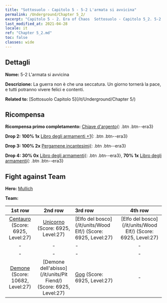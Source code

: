 ```yaml
---
title: "Sottosuolo - Capitolo 5 - 5-2 L'armata si avvicina"
permalink: /Underground/Chapter 5_2/
excerpt: "Capitolo 5 - 2. Era of Chaos  Sottosuolo - Capitolo 5_2. 5-2 L'armata si avvicina"
last_modified_at: 2021-04-28
locale: it
ref: "Chapter 5_2.md"
toc: false
classes: wide
---
```


## Dettagli

 **Nome:** 5-2 L'armata si avvicina

 **Descrizione:** La guerra non è che una seccatura. Un giorno tornerà la pace, e tutti potranno vivere felici e contenti.

 **Related to:** [Sottosuolo Capitolo 5](/it/Underground/Chapter 5/)

## Ricompensa

 **Ricompensa primo completamento:** [Chiave d'argento](/ItemsIT/con_693/){: .btn .btn--era3}

 **Drop 2:** **100% 1x** [Libro degli armamenti +1](/ItemsIT/mat_25/){: .btn .btn--era3}

 **Drop 3:** **100% 2x** [Pergamene incantesimi](/ItemsIT/con_694/){: .btn .btn--era3}

 **Drop 4:** **30% 0x** [Libro degli armamenti](/ItemsIT/mat_18/){: .btn .btn--era3}, **70% 1x** [Libro degli armamenti](/ItemsIT/mat_18/){: .btn .btn--era3}


## Fight against Team
 **Hero:** [Mullich](/it/heroes/Mullich/)

 **Team:**


  | 1st row | 2nd row | 3rd row | 4th row |
  |:----:|:----:|:----|:----:|
  | [Centauro](/it/units/Centaur/) (Score: 6925, Level:27)  | [Unicorno](/it/units/Unicorn/) (Score: 6925, Level:27)  | [Elfo del bosco](/it/units/Wood Elf/) (Score: 6925, Level:27)  | [Elfo del bosco](/it/units/Wood Elf/) (Score: 6925, Level:27)  |
  | - | - | - | - |
  | - | - | - | - |
  | [Demone](/it/units/Demon/) (Score: 10682, Level:27)  | [Demone dell'abisso](/it/units/Pit Fiend/) (Score: 6925, Level:27)  | [Gog](/it/units/Gog/) (Score: 6925, Level:27)  | - |


